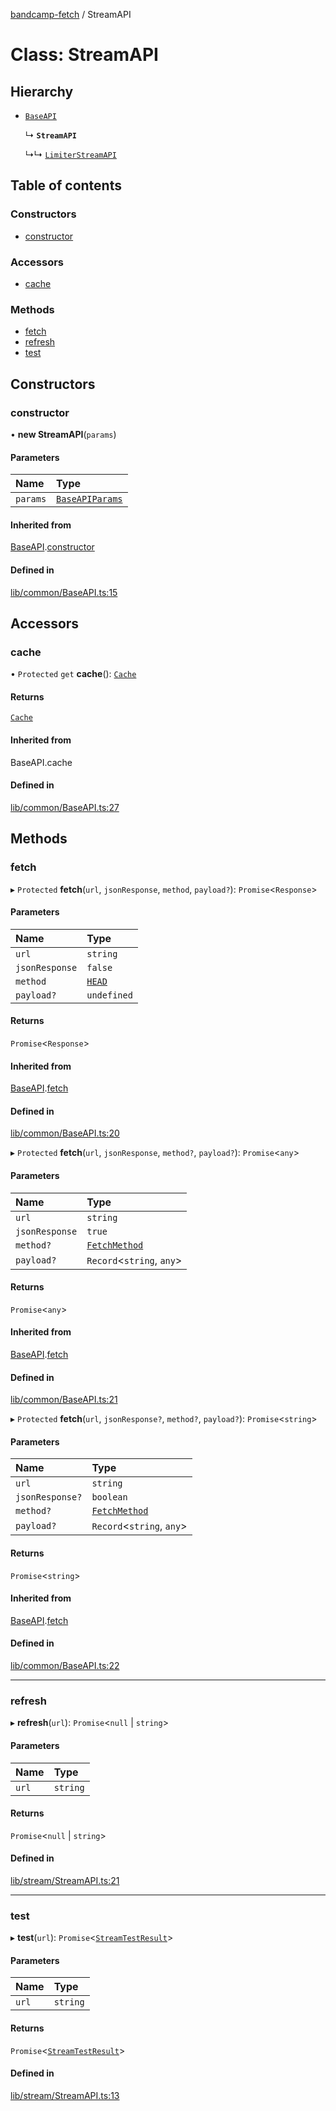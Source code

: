 [bandcamp-fetch](../README.md) / StreamAPI

# Class: StreamAPI

## Hierarchy

- [`BaseAPI`](BaseAPI.md)

  ↳ **`StreamAPI`**

  ↳↳ [`LimiterStreamAPI`](LimiterStreamAPI.md)

## Table of contents

### Constructors

- [constructor](StreamAPI.md#constructor)

### Accessors

- [cache](StreamAPI.md#cache)

### Methods

- [fetch](StreamAPI.md#fetch)
- [refresh](StreamAPI.md#refresh)
- [test](StreamAPI.md#test)

## Constructors

### constructor

• **new StreamAPI**(`params`)

#### Parameters

| Name | Type |
| :------ | :------ |
| `params` | [`BaseAPIParams`](../interfaces/BaseAPIParams.md) |

#### Inherited from

[BaseAPI](BaseAPI.md).[constructor](BaseAPI.md#constructor)

#### Defined in

[lib/common/BaseAPI.ts:15](https://github.com/patrickkfkan/bandcamp-fetch/blob/7bb1899/src/lib/common/BaseAPI.ts#L15)

## Accessors

### cache

• `Protected` `get` **cache**(): [`Cache`](Cache.md)

#### Returns

[`Cache`](Cache.md)

#### Inherited from

BaseAPI.cache

#### Defined in

[lib/common/BaseAPI.ts:27](https://github.com/patrickkfkan/bandcamp-fetch/blob/7bb1899/src/lib/common/BaseAPI.ts#L27)

## Methods

### fetch

▸ `Protected` **fetch**(`url`, `jsonResponse`, `method`, `payload?`): `Promise`<`Response`\>

#### Parameters

| Name | Type |
| :------ | :------ |
| `url` | `string` |
| `jsonResponse` | ``false`` |
| `method` | [`HEAD`](../enums/FetchMethod.md#head) |
| `payload?` | `undefined` |

#### Returns

`Promise`<`Response`\>

#### Inherited from

[BaseAPI](BaseAPI.md).[fetch](BaseAPI.md#fetch)

#### Defined in

[lib/common/BaseAPI.ts:20](https://github.com/patrickkfkan/bandcamp-fetch/blob/7bb1899/src/lib/common/BaseAPI.ts#L20)

▸ `Protected` **fetch**(`url`, `jsonResponse`, `method?`, `payload?`): `Promise`<`any`\>

#### Parameters

| Name | Type |
| :------ | :------ |
| `url` | `string` |
| `jsonResponse` | ``true`` |
| `method?` | [`FetchMethod`](../enums/FetchMethod.md) |
| `payload?` | `Record`<`string`, `any`\> |

#### Returns

`Promise`<`any`\>

#### Inherited from

[BaseAPI](BaseAPI.md).[fetch](BaseAPI.md#fetch)

#### Defined in

[lib/common/BaseAPI.ts:21](https://github.com/patrickkfkan/bandcamp-fetch/blob/7bb1899/src/lib/common/BaseAPI.ts#L21)

▸ `Protected` **fetch**(`url`, `jsonResponse?`, `method?`, `payload?`): `Promise`<`string`\>

#### Parameters

| Name | Type |
| :------ | :------ |
| `url` | `string` |
| `jsonResponse?` | `boolean` |
| `method?` | [`FetchMethod`](../enums/FetchMethod.md) |
| `payload?` | `Record`<`string`, `any`\> |

#### Returns

`Promise`<`string`\>

#### Inherited from

[BaseAPI](BaseAPI.md).[fetch](BaseAPI.md#fetch)

#### Defined in

[lib/common/BaseAPI.ts:22](https://github.com/patrickkfkan/bandcamp-fetch/blob/7bb1899/src/lib/common/BaseAPI.ts#L22)

___

### refresh

▸ **refresh**(`url`): `Promise`<``null`` \| `string`\>

#### Parameters

| Name | Type |
| :------ | :------ |
| `url` | `string` |

#### Returns

`Promise`<``null`` \| `string`\>

#### Defined in

[lib/stream/StreamAPI.ts:21](https://github.com/patrickkfkan/bandcamp-fetch/blob/7bb1899/src/lib/stream/StreamAPI.ts#L21)

___

### test

▸ **test**(`url`): `Promise`<[`StreamTestResult`](../interfaces/StreamTestResult.md)\>

#### Parameters

| Name | Type |
| :------ | :------ |
| `url` | `string` |

#### Returns

`Promise`<[`StreamTestResult`](../interfaces/StreamTestResult.md)\>

#### Defined in

[lib/stream/StreamAPI.ts:13](https://github.com/patrickkfkan/bandcamp-fetch/blob/7bb1899/src/lib/stream/StreamAPI.ts#L13)
